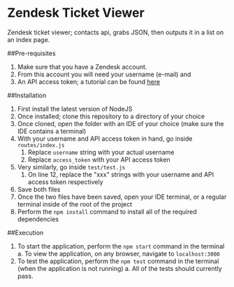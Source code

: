 # Zendesk Ticket Viewer
Zendesk ticket viewer; contacts api, grabs JSON, then outputs it in a list on an index page.

##Pre-requisites
1. Make sure that you have a Zendesk account.
2. From this account you will need your username (e-mail) and
3. An API access token; a tutorial can be found [here](https://support.zendesk.com/hc/en-us/articles/226022787-Generating-a-new-API-token-)

##Installation
1. First install the latest version of NodeJS
2. Once installed; clone this repository to a directory of your choice
3. Once cloned, open the folder with an IDE of your choice (make sure the IDE contains a terminal)
4. With your username and API access token in hand, go inside `routes/index.js`
    1. Replace `username` string with your actual username
    2. Replace `access_token` with your API access token
5. Very similarly, go inside `test/test.js`
    1. On line 12, replace the "xxx" strings with your username and API access token respectively
6. Save both files
7. Once the two files have been saved, open your IDE terminal, or a regular terminal inside of the root of the project
8. Perform the `npm install` command to install all of the required dependencies

##Execution
1. To start the application, perform the `npm start` command in the terminal
    a. To view the application, on any browser, navigate to `localhost:3000`
2. To test the application, perform the `npm test` command in the terminal (when the application is not running)
    a. All of the tests should currently pass.
